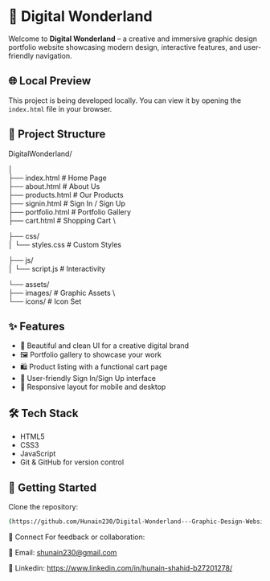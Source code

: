 # 🎨 Digital Wonderland

Welcome to **Digital Wonderland** – a creative and immersive graphic design portfolio website showcasing modern design, interactive features, and user-friendly navigation.

## 🌐 Local Preview

This project is being developed locally. You can view it by opening the `index.html` file in your browser.

## 📁 Project Structure
DigitalWonderland/

│
\
├── index.html               # Home Page
\
├── about.html               # About Us
\
├── products.html            # Our Products
\
├── signin.html              # Sign In / Sign Up
\
├── portfolio.html      # Portfolio Gallery
\
├── cart.html           # Shopping Cart
\

├── css/
\
│   └── styles.css             # Custom Styles

├── js/
\
│   └── script.js              # Interactivity

└── assets/
\
    ├── images/                # Graphic Assets
 \   
    └── icons/                 # Icon Set

## ✨ Features

- 🎨 Beautiful and clean UI for a creative digital brand
- 🖼️ Portfolio gallery to showcase your work
- 🛍️ Product listing with a functional cart page
- 🔐 User-friendly Sign In/Sign Up interface
- 📱 Responsive layout for mobile and desktop

## 🛠️ Tech Stack

- HTML5  
- CSS3  
- JavaScript  
- Git & GitHub for version control  

## 🚀 Getting Started

 Clone the repository:
   ```bash
 (https://github.com/Hunain230/Digital-Wonderland---Graphic-Design-Website.git)

```
💬 Connect
For feedback or collaboration:

📧 Email: shunain230@gmail.com

💼 Linkedin: https://www.linkedin.com/in/hunain-shahid-b27201278/
